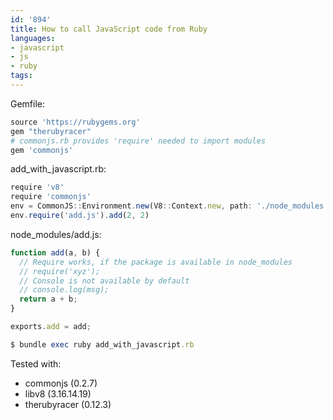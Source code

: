 ```yaml
---
id: '894'
title: How to call JavaScript code from Ruby
languages:
- javascript
- js
- ruby
tags:
---
```

Gemfile:

```ruby
source 'https://rubygems.org'
gem "therubyracer"
# commonjs.rb provides 'require' needed to import modules
gem 'commonjs'
```

add_with_javascript.rb:

```javascript
require 'v8'
require 'commonjs'
env = CommonJS::Environment.new(V8::Context.new, path: './node_modules')
env.require('add.js').add(2, 2)
```

node_modules/add.js:

```js
function add(a, b) {
  // Require works, if the package is available in node_modules
  // require('xyz');
  // Console is not available by default
  // console.log(msg);
  return a + b;
}

exports.add = add;
```

```ruby
$ bundle exec ruby add_with_javascript.rb
```

Tested with:
- commonjs (0.2.7)
- libv8 (3.16.14.19)
- therubyracer (0.12.3)

